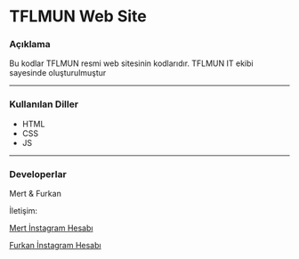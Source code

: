 # TFLMUN Web Site
### Açıklama
Bu kodlar TFLMUN resmi web sitesinin kodlarıdır. TFLMUN IT ekibi sayesinde oluşturulmuştur
___
### Kullanılan Diller
+ HTML
+ CSS
+ JS
___
### Developerlar
Mert & Furkan

İletişim:

[Mert İnstagram Hesabı](https://www.instagram.com/ylmazmertcan_/)

[Furkan İnstagram Hesabı](https://www.instagram.com/furkantas2010/)